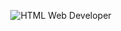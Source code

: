 <div align="center">

![HTML Web Developer](https://user-images.githubusercontent.com/86432393/147796212-e6fb7182-8b70-433d-b536-0a0f03dc8c7d.png) 
 
</div>